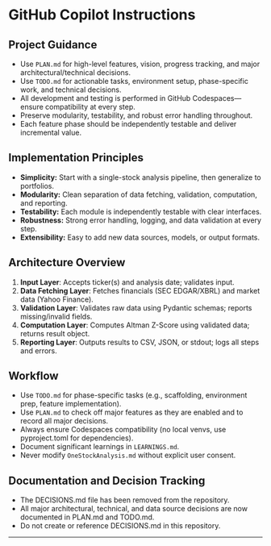 # GitHub Copilot Instructions

## Project Guidance
- Use `PLAN.md` for high-level features, vision, progress tracking, and major architectural/technical decisions.
- Use `TODO.md` for actionable tasks, environment setup, phase-specific work, and technical decisions.
- All development and testing is performed in GitHub Codespaces—ensure compatibility at every step.
- Preserve modularity, testability, and robust error handling throughout.
- Each feature phase should be independently testable and deliver incremental value.

## Implementation Principles
- **Simplicity:** Start with a single-stock analysis pipeline, then generalize to portfolios.
- **Modularity:** Clean separation of data fetching, validation, computation, and reporting.
- **Testability:** Each module is independently testable with clear interfaces.
- **Robustness:** Strong error handling, logging, and data validation at every step.
- **Extensibility:** Easy to add new data sources, models, or output formats.

## Architecture Overview
1. **Input Layer**: Accepts ticker(s) and analysis date; validates input.
2. **Data Fetching Layer**: Fetches financials (SEC EDGAR/XBRL) and market data (Yahoo Finance).
3. **Validation Layer**: Validates raw data using Pydantic schemas; reports missing/invalid fields.
4. **Computation Layer**: Computes Altman Z-Score using validated data; returns result object.
5. **Reporting Layer**: Outputs results to CSV, JSON, or stdout; logs all steps and errors.

## Workflow
- Use `TODO.md` for phase-specific tasks (e.g., scaffolding, environment prep, feature implementation).
- Use `PLAN.md` to check off major features as they are enabled and to record all major decisions.
- Always ensure Codespaces compatibility (no local venvs, use pyproject.toml for dependencies).
- Document significant learnings in `LEARNINGS.md`.
- Never modify `OneStockAnalysis.md` without explicit user consent.

## Documentation and Decision Tracking
- The DECISIONS.md file has been removed from the repository.
- All major architectural, technical, and data source decisions are now documented in PLAN.md and TODO.md.
- Do not create or reference DECISIONS.md in this repository.

---

